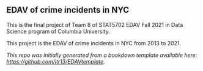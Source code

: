 ## EDAV of crime incidents in NYC

This is the final project of Team 8 of STAT5702 EDAV Fall 2021 in Data Science program of Columbia University.

This project is the EDAV of crime incidents in NYC from 2013 to 2021.

*This repo was initially generated from a bookdown template available here: https://github.com/jtr13/EDAVtemplate.*	







